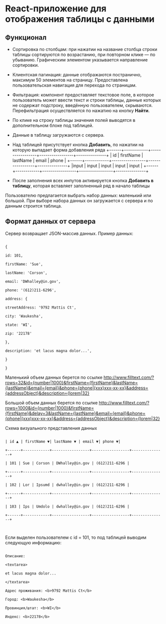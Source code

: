 

# React-приложение для отображения таблицы с данными

## Функционал

+ Сортировка по столбцам: при нажатии на название столбца строки таблицы сортируются по возрастанию, при повторном клике — по убыванию. Графическим элементом указывается направление сортировки.

+ Клиентская пагинация: данные отображаются постранично, максимум 50 элементов на страницу. Предоставлена пользовательская навигация для перехода по страницам.

+ Фильтрация: компонент предоставляет текстовое поле, в которое пользователь может ввести текст и строки таблицы, данные которых не содержат подстроку, введённую пользователем, скрываются. Перефильтрация осуществляется по нажатию на кнопку **Найти**.

+ По клике на строку таблицы значения полей выводятся в дополнительном блоке под таблицей.

+ Данные в таблицу загружаются с сервера.

+ Над таблицей присутствует кнопка **Добавить**, по нажатии на которую выпадает форма добавления ряда +------+------------+-----------------+-----------------+---------------+ | id | firstName | lastName | email | phone | +------+------------+-----------------+-----------------+---------------+ |input | input | input | input | input | +------+------------+-----------------+-----------------+---------------+

+ После заполнения всех инпутов активируется кнопка **Добавить в таблицу**, которая вставляет заполненный ряд в начало таблицы

Пользователю предлагается выбрать набор данных: маленький или большой. При выборе набора данных он загружается с сервера и по данным строится таблица.

  
## Формат данных от сервера

  

Сервер возвращает JSON-массив данных. Пример данных:

  

```[

{

id: 101,

firstName: 'Sue',

lastName: 'Corson',

email: 'DWhalley@in.gov',

phone: '(612)211-6296',

address: {

streetAddress: '9792 Mattis Ct',

city: 'Waukesha',

state: 'WI',

zip: '22178'

},

description: 'et lacus magna dolor...',

}

}

  ```

Маленький объем данных берется по ссылке http://www.filltext.com/?rows=32&id={number|1000}&firstName={firstName}&lastName={lastName}&email={email}&phone={phone|(xxx)xxx-xx-xx}&address={addressObject}&description={lorem|32}

  

Большой объем данных берется по ссылке http://www.filltext.com/?rows=1000&id={number|1000}&firstName={firstName}&delay=3&lastName={lastName}&email={email}&phone={phone|(xxx)xxx-xx-xx}&address={addressObject}&description={lorem|32}

  

Схема визуального представления данных

  

```+------+------------+-----------------+-----------------+---------------+

| id ▲ | firstName ▼| lastName ▼ | email ▼| phone ▼|

+------+------------+-----------------+-----------------+---------------+

| 101 | Sue | Corson | DWhalley@in.gov | (612)211-6296 |

+------+------------+-----------------+-----------------+---------------+

| 102 | Lor | Ipsumd | dwhalley@in.gov | (612)211-6296 |

+------+------------+-----------------+-----------------+---------------+

| 103 | Ips | Umdolo | dwhalley@in.gov | (612)211-6296 |

+------+------------+-----------------+-----------------+---------------+

  
```
Если выделен пользователем с id = 101, то под таблицей выводим следующую информацию:
  

```Выбран пользователь <b>Sue Corson</b>

Описание:

<textarea>

et lacus magna dolor...

</textarea>

Адрес проживания: <b>9792 Mattis Ct</b>

Город: <b>Waukesha</b>

Провинция/штат: <b>WI</b>

Индекс: <b>22178</b>